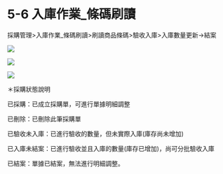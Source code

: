 # 5-6 入庫作業\_條碼刷讀

採購管理&gt;入庫作業\_條碼刷讀&gt;刷讀商品條碼&gt;驗收入庫&gt;入庫數量更新→結案

![](https://github.com/lifecomService/LifeERP_manuals/tree/c5f5cca33bca11311bde6512cab215b123ef8fd0/.gitbook/assets/image%20%2831%29.png)

![](https://github.com/lifecomService/LifeERP_manuals/tree/c5f5cca33bca11311bde6512cab215b123ef8fd0/.gitbook/assets/image%20%28170%29.png)

![](https://github.com/lifecomService/LifeERP_manuals/tree/c5f5cca33bca11311bde6512cab215b123ef8fd0/.gitbook/assets/image%20%2848%29.png)

＊採購狀態說明

已採購：已成立採購單，可進行單據明細調整

已刪除：已刪除此筆採購單

已驗收未入庫：已進行驗收的數量，但未實際入庫\(庫存尚未增加\)

已入庫未結案：已進行驗收並且入庫的數量\(庫存已增加\)，尚可分批驗收入庫

已結案：單據已結案，無法進行明細調整。

